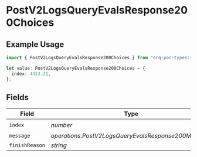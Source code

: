 # PostV2LogsQueryEvalsResponse200Choices

## Example Usage

```typescript
import { PostV2LogsQueryEvalsResponse200Choices } from "orq-poc-typescript-multi-env-version/models/operations";

let value: PostV2LogsQueryEvalsResponse200Choices = {
  index: 4413.21,
};
```

## Fields

| Field                                               | Type                                                | Required                                            | Description                                         |
| --------------------------------------------------- | --------------------------------------------------- | --------------------------------------------------- | --------------------------------------------------- |
| `index`                                             | *number*                                            | :heavy_check_mark:                                  | N/A                                                 |
| `message`                                           | *operations.PostV2LogsQueryEvalsResponse200Message* | :heavy_minus_sign:                                  | N/A                                                 |
| `finishReason`                                      | *string*                                            | :heavy_minus_sign:                                  | N/A                                                 |